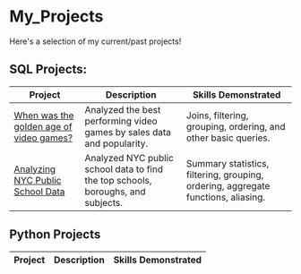 # My_Projects
Here's a selection of my current/past projects! 

## SQL Projects:

|Project|Description|Skills Demonstrated|
|-------|-----------|-------------------|
|[When was the golden age of video games?](https://github.com/krags2/Datacamp_Projects/blob/main/notebook.ipynb)| Analyzed the best performing video games by sales data and popularity. | Joins, filtering, grouping, ordering, and other basic queries.|
|[Analyzing NYC Public School Data](https://github.com/krags2/Datacamp_Projects/blob/main/notebook2.ipynb)| Analyzed NYC public school data to find the top schools, boroughs, and subjects.| Summary statistics, filtering, grouping, ordering, aggregate functions, aliasing. |

## Python Projects
|Project|Description|Skills Demonstrated|
|-------|-----------|-------------------|
